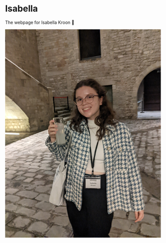 # Isabella
The webpage for Isabella Kroon
:green_heart:

![My photo](./image/PXL_20221007_184513172.jpg)
